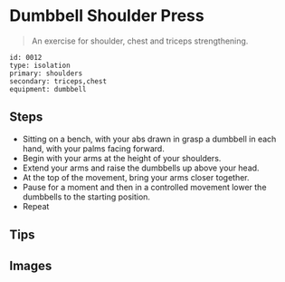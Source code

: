 # Dumbbell Shoulder Press
> An exercise for shoulder, chest and triceps strengthening.

``` 
id: 0012 
type: isolation 
primary: shoulders 
secondary: triceps,chest 
equipment: dumbbell 
``` 

## Steps

 - Sitting on a bench, with your abs drawn in grasp a dumbbell in each hand, with your palms facing forward.
 - Begin with your arms at the height of your shoulders.
 - Extend your arms and raise the dumbbells up above your head.
 - At the top of the movement, bring your arms closer together.
 - Pause for a moment and then in a controlled movement lower the dumbbells to the starting position.
 - Repeat

## Tips


## Images

